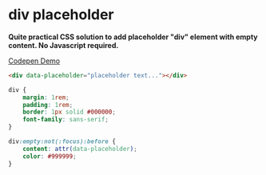 # div placeholder

**Quite practical CSS solution to add placeholder "div" element with empty content. No Javascript required.**

[Codepen Demo](https://codepen.io/rahmanyerli/pen/BMVKZm)

```html
<div data-placeholder="placeholder text..."></div>
```

```css
div {
    margin: 1rem;
    padding: 1rem;
    border: 1px solid #000000;
    font-family: sans-serif;
}

div:empty:not(:focus):before {
    content: attr(data-placeholder);
    color: #999999;
}
```
